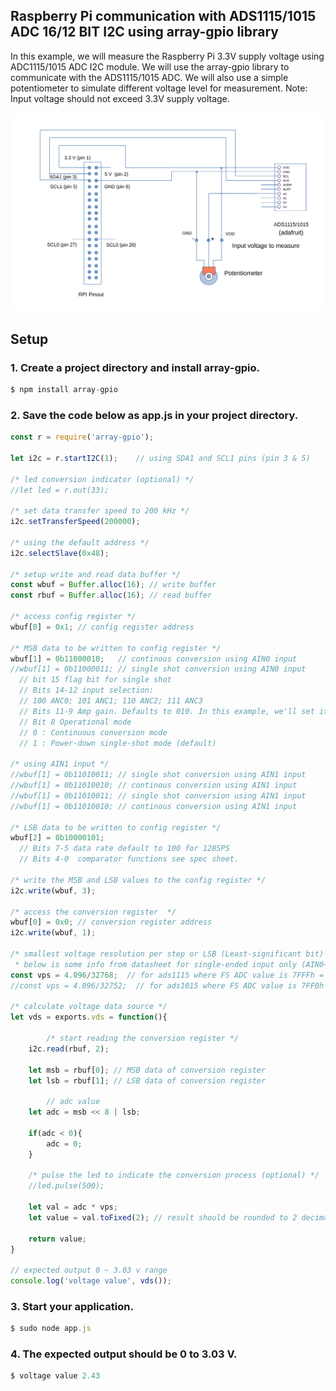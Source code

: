## Raspberry Pi communication with ADS1115/1015 ADC 16/12 BIT I2C using array-gpio library

In this example, we will measure the Raspberry Pi 3.3V supply voltage using ADC1115/1015 ADC I2C module. We will use the array-gpio library to communicate with the ADS1115/1015 ADC. We will also use a simple potentiometer to simulate different voltage level for measurement. 
Note: Input voltage should not exceed 3.3V supply voltage.

![](assets/ads1115.svg)

## Setup

### 1. Create a project directory and install array-gpio.
```js
$ npm install array-gpio
```
### 2. Save the code below as app.js in your project directory.
```js
const r = require('array-gpio');

let i2c = r.startI2C(1);    // using SDA1 and SCL1 pins (pin 3 & 5)

/* led conversion indicator (optional) */
//let led = r.out(33); 

/* set data transfer speed to 200 kHz */
i2c.setTransferSpeed(200000);

/* using the default address */
i2c.selectSlave(0x48);

/* setup write and read data buffer */
const wbuf = Buffer.alloc(16); // write buffer
const rbuf = Buffer.alloc(16); // read buffer

/* access config register */
wbuf[0] = 0x1; // config register address 

/* MSB data to be written to config register */
wbuf[1] = 0b11000010;   // continous conversion using AIN0 input
//wbuf[1] = 0b11000011;	// single shot conversion using AIN0 input
  // bit 15 flag bit for single shot
  // Bits 14-12 input selection:
  // 100 ANC0; 101 ANC1; 110 ANC2; 111 ANC3
  // Bits 11-9 Amp gain. Defaults to 010. In this example, we'll set it to 001 : FSR = ±4.096 V
  // Bit 8 Operational mode
  // 0 : Continuous conversion mode
  // 1 : Power-down single-shot mode (default)

/* using AIN1 input */
//wbuf[1] = 0b11010011; // single shot conversion using AIN1 input 
//wbuf[1] = 0b11010010;	// continous conversion using AIN1 input
//wbuf[1] = 0b11010011; // single shot conversion using AIN1 input 
//wbuf[1] = 0b11010010;	// continous conversion using AIN1 input

/* LSB data to be written to config register */
wbuf[2] = 0b10000101;
  // Bits 7-5 data rate default to 100 for 128SPS
  // Bits 4-0  comparator functions see spec sheet.

/* write the MSB and LSB values to the config register */
i2c.write(wbuf, 3); 

/* access the conversion register  */
wbuf[0] = 0x0; // conversion register address
i2c.write(wbuf, 1);

/* smallest voltage resolution per step or LSB (Least-significant bit) - the smallest level that an ADC can convert
 * below is some info from datasheet for single-ended input only (AIN0~AIN3 to ground) */
const vps = 4.096/32768;  // for ads1115 where FS ADC value is 7FFFh = 32768, expected value is 1.25 mV where LSB = FSR/2
//const vps = 4.096/32752;  // for ads1015 where FS ADC value is 7FF0h = 32752, expected value is ~1.25 mV where LSB = FSR/2

/* calculate voltage data source */
let vds = exports.vds = function(){

    	/* start reading the conversion register */
	i2c.read(rbuf, 2);

	let msb = rbuf[0]; // MSB data of conversion register
	let lsb = rbuf[1]; // LSB data of conversion register

    	// adc value
  	let adc = msb << 8 | lsb;
	
	if(adc < 0){
		adc = 0;	
	}
  
  	/* pulse the led to indicate the conversion process (optional) */
  	//led.pulse(500);    

	let val = adc * vps;
	let value = val.toFixed(2); // result should be rounded to 2 decimal places e.g 2.34, 1.48 V

	return value;
}

// expected output 0 ~ 3.03 v range
console.log('voltage value', vds());

```
### 3. Start your application.
```js
$ sudo node app.js
```

### 4. The expected output should be 0 to 3.03 V.
```js
$ voltage value 2.43 
```
